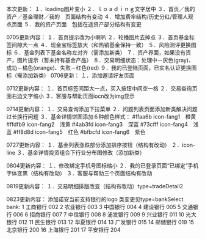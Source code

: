 本次更新：
１．loading图片变小
２．ｌｏａｄｉｎｇ文字居中
３．首页／我的资产／基金理财／我的　页面结构有变动
４．增加费率结构/历史分红/管理人观点页面
５．我的资产页面　包括在途资产部分结构有变更

0705更新内容：
１．首页提示改为小喇叭
２．轮播图片去掉点
３．首页基金标签间隙大一点
４．现金宝标签放大（和热销基金保持一致）
５．风险测评更换图标
６．基金列表下基金名称左对齐（需添加新类）
７．资产界面，如果没有资产，图片提示（暂未持有基金产品）
８．交易明细状态：处理中－灰色(gray)、成功－橘色(orange)、失败－红色(red)
９．我的已登陆页面，已实名认证更换图标（需添加新类）
0706更新：
１．添加邀请好友页面

0712更新内容：
１．首页标签间距大一点，买入按钮中间空一格
２．交易查询页面右边文字缩小
３．客服与帮助页面iocn改为img显示

0714更新内容：
１．交易查询添加下拉菜单
２．问题列表页面添加新类解决问题过长换行问题
３．基金详情饼图添加６种颜色样式：
    #ffaa6b  icon-fang1　橙黄
    #ffdfb9  icon-fang2　浅黄
    #4ab3fd  icon-fang3　深蓝
    #73cfff  icon-fang4　浅蓝
    #ff8d8d  icon-fang5　红色
    #bfbcfd  icon-fang6　紫色

0727更新内容：
１．基金列表涨跌部分添加排序按钮（结构有改动）
２．icon-line
３．基金详情投资组合下行业分布图修改（添加新类）

0804更新内容：
１．修改绑定手机号图标缩小
２．我的已登录页面“已绑定”手机字体变黑（结构有改动）
３．客服与帮助三个页面结构有改动

0819更新内容：
１．交易明细排版改变（结构有改动）type=tradeDetail2

0823更新内容：
添加诺安当前支持银行的logo
类变更见type=bankSelect
bank:
1 工商银行  002
2 农业银行  003
3 中国银行  004
4 建设银行  005
5 交通银行  006
6 招商银行  007
7 中信银行  008
8 浦发银行  009
9 兴业银行  011
10 光大银行 012
11 民生银行 013
12 华夏银行 014
13 广发银行 015
14 邮储银行 019
15 北京银行 200
16 上海银行 201
17 平安银行 204